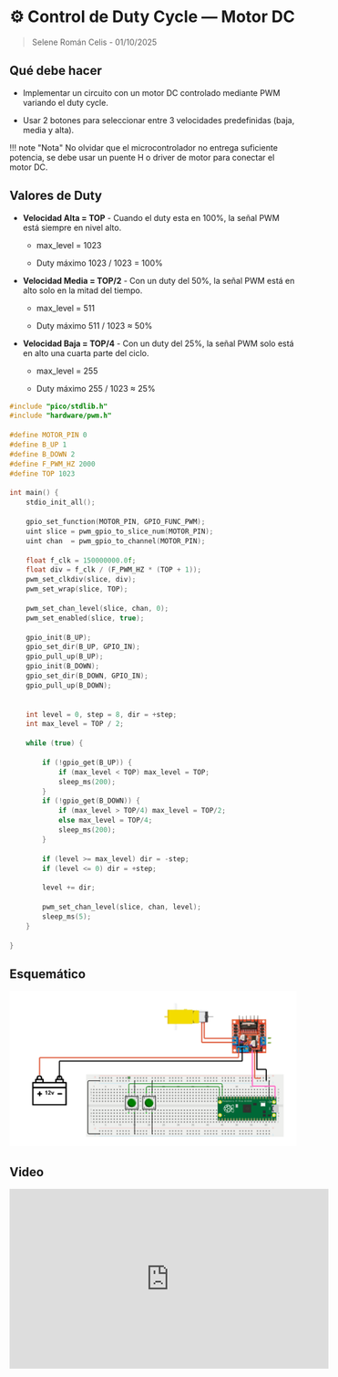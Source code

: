 # ⚙️ Control de Duty Cycle — Motor DC
> Selene Román Celis - 01/10/2025 

## Qué debe hacer

- Implementar un circuito con un motor DC controlado mediante PWM variando el duty cycle.

- Usar 2 botones para seleccionar entre 3 velocidades predefinidas (baja, media y alta).

!!! note "Nota"
    No olvidar que el microcontrolador no entrega suficiente potencia, se debe usar un puente H o driver de motor para conectar el motor DC.

## Valores de Duty

- **Velocidad Alta = TOP** - Cuando el duty esta en 100%, la señal PWM está siempre en nivel alto.

    - max_level = 1023

    - Duty máximo 1023 / 1023 = 100%

- **Velocidad Media = TOP/2** - Con un duty del 50%, la señal PWM está en alto solo en la mitad del tiempo.

    - max_level = 511

    - Duty máximo 511 / 1023 ≈ 50%

- **Velocidad Baja = TOP/4** - Con un duty del 25%, la señal PWM solo está en alto una cuarta parte del ciclo.

    - max_level = 255

    - Duty máximo 255 / 1023 ≈ 25%

```C++
#include "pico/stdlib.h"
#include "hardware/pwm.h"

#define MOTOR_PIN 0
#define B_UP 1
#define B_DOWN 2
#define F_PWM_HZ 2000
#define TOP 1023

int main() {
    stdio_init_all();

    gpio_set_function(MOTOR_PIN, GPIO_FUNC_PWM);
    uint slice = pwm_gpio_to_slice_num(MOTOR_PIN);
    uint chan  = pwm_gpio_to_channel(MOTOR_PIN);

    float f_clk = 150000000.0f;
    float div = f_clk / (F_PWM_HZ * (TOP + 1));
    pwm_set_clkdiv(slice, div);
    pwm_set_wrap(slice, TOP);

    pwm_set_chan_level(slice, chan, 0);
    pwm_set_enabled(slice, true);

    gpio_init(B_UP);
    gpio_set_dir(B_UP, GPIO_IN); 
    gpio_pull_up(B_UP);
    gpio_init(B_DOWN); 
    gpio_set_dir(B_DOWN, GPIO_IN); 
    gpio_pull_up(B_DOWN);


    int level = 0, step = 8, dir = +step;
    int max_level = TOP / 2; 

    while (true) {
    
        if (!gpio_get(B_UP)) { 
            if (max_level < TOP) max_level = TOP; 
            sleep_ms(200);
        }
        if (!gpio_get(B_DOWN)) { 
            if (max_level > TOP/4) max_level = TOP/2; 
            else max_level = TOP/4; 
            sleep_ms(200);
        }

        if (level >= max_level) dir = -step;
        if (level <= 0) dir = +step;

        level += dir;

        pwm_set_chan_level(slice, chan, level);
        sleep_ms(5);
    }

}

```
## Esquemático
![Diagrama del sistema](images/esquematico_motor.png)

## Video
<iframe width="560" height="315" src="https://www.youtube.com/embed/6fiTjDS61CQ?si=l32u5Gon0LIlMkoC" title="YouTube video player" frameborder="0" allow="accelerometer; autoplay; clipboard-write; encrypted-media; gyroscope; picture-in-picture; web-share" referrerpolicy="strict-origin-when-cross-origin" allowfullscreen></iframe>
